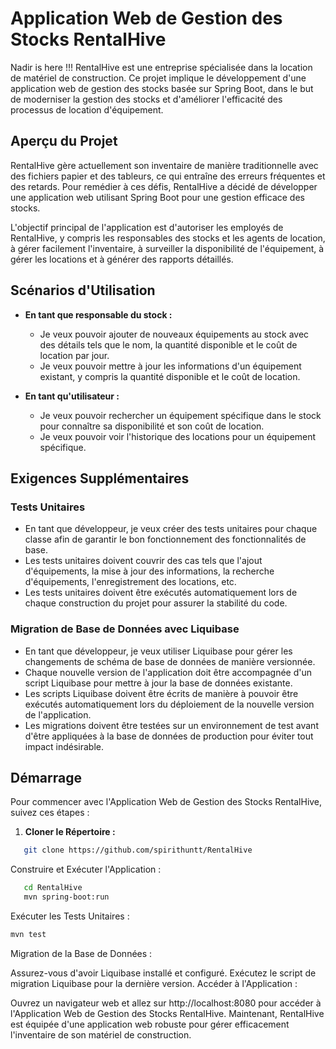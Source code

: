 # Application Web de Gestion des Stocks RentalHive
Nadir is here !!!
RentalHive est une entreprise spécialisée dans la location de matériel de construction. Ce projet implique le développement d'une application web de gestion des stocks basée sur Spring Boot, dans le but de moderniser la gestion des stocks et d'améliorer l'efficacité des processus de location d'équipement.

## Aperçu du Projet

RentalHive gère actuellement son inventaire de manière traditionnelle avec des fichiers papier et des tableurs, ce qui entraîne des erreurs fréquentes et des retards. Pour remédier à ces défis, RentalHive a décidé de développer une application web utilisant Spring Boot pour une gestion efficace des stocks.

L'objectif principal de l'application est d'autoriser les employés de RentalHive, y compris les responsables des stocks et les agents de location, à gérer facilement l'inventaire, à surveiller la disponibilité de l'équipement, à gérer les locations et à générer des rapports détaillés.

## Scénarios d'Utilisation

- **En tant que responsable du stock :**
  - Je veux pouvoir ajouter de nouveaux équipements au stock avec des détails tels que le nom, la quantité disponible et le coût de location par jour.
  - Je veux pouvoir mettre à jour les informations d'un équipement existant, y compris la quantité disponible et le coût de location.

- **En tant qu'utilisateur :**
  - Je veux pouvoir rechercher un équipement spécifique dans le stock pour connaître sa disponibilité et son coût de location.
  - Je veux pouvoir voir l'historique des locations pour un équipement spécifique.

## Exigences Supplémentaires

### Tests Unitaires

- En tant que développeur, je veux créer des tests unitaires pour chaque classe afin de garantir le bon fonctionnement des fonctionnalités de base.
- Les tests unitaires doivent couvrir des cas tels que l'ajout d'équipements, la mise à jour des informations, la recherche d'équipements, l'enregistrement des locations, etc.
- Les tests unitaires doivent être exécutés automatiquement lors de chaque construction du projet pour assurer la stabilité du code.

### Migration de Base de Données avec Liquibase

- En tant que développeur, je veux utiliser Liquibase pour gérer les changements de schéma de base de données de manière versionnée.
- Chaque nouvelle version de l'application doit être accompagnée d'un script Liquibase pour mettre à jour la base de données existante.
- Les scripts Liquibase doivent être écrits de manière à pouvoir être exécutés automatiquement lors du déploiement de la nouvelle version de l'application.
- Les migrations doivent être testées sur un environnement de test avant d'être appliquées à la base de données de production pour éviter tout impact indésirable.

## Démarrage

Pour commencer avec l'Application Web de Gestion des Stocks RentalHive, suivez ces étapes :

1. **Cloner le Répertoire :**
```bash
   git clone https://github.com/spirithuntt/RentalHive
```
  Construire et Exécuter l'Application :
```bash
   cd RentalHive
   mvn spring-boot:run
```
Exécuter les Tests Unitaires :
   ```bash
mvn test
```
Migration de la Base de Données :

Assurez-vous d'avoir Liquibase installé et configuré.
Exécutez le script de migration Liquibase pour la dernière version.
Accéder à l'Application :

Ouvrez un navigateur web et allez sur http://localhost:8080 pour accéder à l'Application Web de Gestion des Stocks RentalHive.
Maintenant, RentalHive est équipée d'une application web robuste pour gérer efficacement l'inventaire de son matériel de construction.




